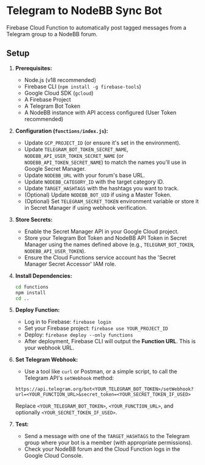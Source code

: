 # Telegram to NodeBB Sync Bot

Firebase Cloud Function to automatically post tagged messages from a Telegram group to a NodeBB forum.

## Setup

1.  **Prerequisites:**
    *   Node.js (v18 recommended)
    *   Firebase CLI (`npm install -g firebase-tools`)
    *   Google Cloud SDK (`gcloud`)
    *   A Firebase Project
    *   A Telegram Bot Token
    *   A NodeBB instance with API access configured (User Token recommended)

2.  **Configuration (`functions/index.js`):**
    *   Update `GCP_PROJECT_ID` (or ensure it's set in the environment).
    *   Update `TELEGRAM_BOT_TOKEN_SECRET_NAME`, `NODEBB_API_USER_TOKEN_SECRET_NAME` (or `NODEBB_API_TOKEN_SECRET_NAME`) to match the names you'll use in Google Secret Manager.
    *   Update `NODEBB_URL` with your forum's base URL.
    *   Update `NODEBB_CATEGORY_ID` with the target category ID.
    *   Update `TARGET_HASHTAGS` with the hashtags you want to track.
    *   (Optional) Update `NODEBB_BOT_UID` if using a Master Token.
    *   (Optional) Set `TELEGRAM_SECRET_TOKEN` environment variable or store it in Secret Manager if using webhook verification.

3.  **Store Secrets:**
    *   Enable the Secret Manager API in your Google Cloud project.
    *   Store your Telegram Bot Token and NodeBB API Token in Secret Manager using the names defined above (e.g., `TELEGRAM_BOT_TOKEN`, `NODEBB_API_USER_TOKEN`).
    *   Ensure the Cloud Functions service account has the 'Secret Manager Secret Accessor' IAM role.

4.  **Install Dependencies:**
    ```bash
    cd functions
    npm install
    cd ..
    ```

5.  **Deploy Function:**
    *   Log in to Firebase: `firebase login`
    *   Set your Firebase project: `firebase use YOUR_PROJECT_ID`
    *   Deploy: `firebase deploy --only functions`
    *   After deployment, Firebase CLI will output the **Function URL**. This is your webhook URL.

6.  **Set Telegram Webhook:**
    *   Use a tool like `curl` or Postman, or a simple script, to call the Telegram API's `setWebhook` method:
      ```
      https://api.telegram.org/bot<YOUR_TELEGRAM_BOT_TOKEN>/setWebhook?url=<YOUR_FUNCTION_URL>&secret_token=<YOUR_SECRET_TOKEN_IF_USED>
      ```
      Replace `<YOUR_TELEGRAM_BOT_TOKEN>`, `<YOUR_FUNCTION_URL>`, and optionally `<YOUR_SECRET_TOKEN_IF_USED>`.

7.  **Test:**
    *   Send a message with one of the `TARGET_HASHTAGS` to the Telegram group where your bot is a member (with appropriate permissions).
    *   Check your NodeBB forum and the Cloud Function logs in the Google Cloud Console.
